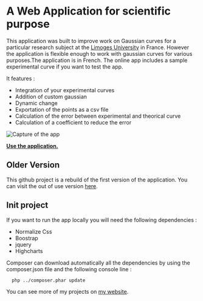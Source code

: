 # A Web Application for scientific purpose 

This application was built to improve work on Gaussian curves for a particular research subject at the [Limoges University](http://www.xlim.fr/) in France. However the application is flexible enough to work with gaussian curves for various purposes.The application is in French. 
The online app includes a sample experimental curve if you want to test the app.

It features :
- Integration of your experimental curves
- Addition of custom gaussian
- Dynamic change
- Exportation of the points as a csv file
- Calculation of the error between experimental and theorical curve 
- Calculation of a coefficient to reduce the error

![Capture of the app](http://hf5-adrienchkirate.xlim.fr/img/capture.png)

**[Use the application. ](http://hf5-adrienchkirate.xlim.fr/)**

## Older Version

This github project is a rebuild of the first version of the application.
You can visit the out of use version [here](http://adrienchkirate.com/website/hf5v1/). 

## Init project

If you want to run the app locally you will need the following dependencies :
- Normalize Css
- Boostrap
- jquery
- Highcharts

Composer can download automatically all the dependencies by using the composer.json file and the following console line :

```bash
  php ../composer.phar update
```

You can see more of my projects on [my website](http://adrienchkirate.com/).
